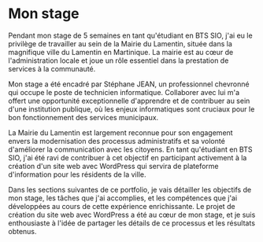 <h1>Mon stage</h1>


Pendant mon stage de 5 semaines en tant qu'étudiant en BTS SIO, j'ai eu le privilège de travailler au sein de la Mairie du Lamentin, située dans la magnifique ville du Lamentin en Martinique. La mairie est au cœur de l'administration locale et joue un rôle essentiel dans la prestation de services à la communauté.

Mon stage a été encadré par Stéphane JEAN, un professionnel chevronné qui occupe le poste de technicien informatique. Collaborer avec lui m'a offert une opportunité exceptionnelle d'apprendre et de contribuer au sein d'une institution publique, où les enjeux informatiques sont cruciaux pour le bon fonctionnement des services municipaux.

La Mairie du Lamentin est largement reconnue pour son engagement envers la modernisation des processus administratifs et sa volonté d'améliorer la communication avec les citoyens. En tant qu'étudiant en BTS SIO, j'ai été ravi de contribuer à cet objectif en participant activement à la création d'un site web avec WordPress qui servira de plateforme d'information pour les résidents de la ville.

Dans les sections suivantes de ce portfolio, je vais détailler les objectifs de mon stage, les tâches que j'ai accomplies, et les compétences que j'ai développées au cours de cette expérience enrichissante. Le projet de création du site web avec WordPress a été au cœur de mon stage, et je suis enthousiaste à l'idée de partager les détails de ce processus et les résultats obtenus.